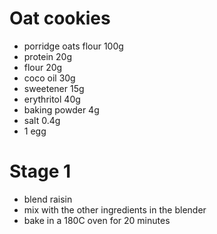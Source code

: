 # Oat cookies
* porridge oats flour 100g
* protein 20g
* flour 20g
* coco oil 30g
* sweetener 15g
* erythritol 40g
* baking powder 4g
* salt 0.4g
* 1 egg

# Stage 1

* blend raisin
* mix with the other ingredients in the blender
* bake in a 180C oven for 20 minutes
